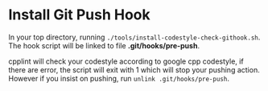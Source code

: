 Install Git Push Hook
============================

In your top directory, running `./tools/install-codestyle-check-githook.sh`.
The hook script will be linked to file **.git/hooks/pre-push**.

cpplint will check your codestyle according to google cpp codestyle, if there are error,
the script will exit with 1 which will stop your pushing action. However if you insist on
pushing, run `unlink .git/hooks/pre-push`.
